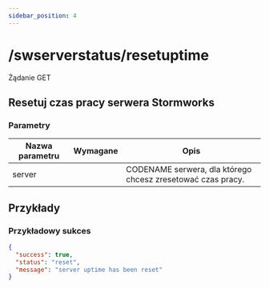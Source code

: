 ```yaml
---
sidebar_position: 4
---
```


# /swserverstatus/resetuptime

<span class="request-bubble request-post">Żądanie GET</span>


## Resetuj czas pracy serwera Stormworks

### Parametry

| Nazwa parametru |         Wymagane          | Opis                                                        |
| --------------- |:-------------------------:| ----------------------------------------------------------- |
| server          | <i class="fas fa-fw fa-check-circle text-success"></i> | CODENAME serwera, dla którego chcesz zresetować czas pracy. |

## Przykłady
### Przykładowy sukces
```json
{
  "success": true,
  "status": "reset",
  "message": "server uptime has been reset"
}
```